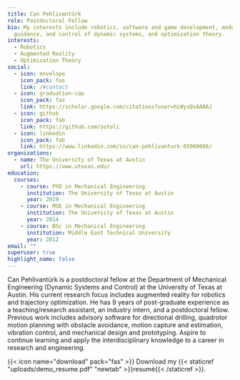 ```yaml
---
title: Can Pehlivantürk
role: Postdoctoral Fellow
bio: My interests include robotics, software and game development, modelling,
  guidance, and control of dynamic systems, and optimization theory.
interests:
  - Robotics
  - Augmented Reality
  - Optimization Theory
social:
  - icon: envelope
    icon_pack: fas
    link: /#contact
  - icon: graduation-cap
    icon_pack: fas
    link: https://scholar.google.com/citations?user=hLWyuQsAAAAJ
  - icon: github
    icon_pack: fab
    link: https://github.com/zotoli
  - icon: linkedin
    icon_pack: fab
    link: https://www.linkedin.com/in/can-pehlivanturk-05960666/
organizations:
  - name: The University of Texas at Austin
    url: https://www.utexas.edu/
education:
  courses:
    - course: PhD in Mechanical Engineering
      institution: The University of Texas at Austin
      year: 2019
    - course: MSE in Mechanical Engineering
      institution: The University of Texas at Austin
      year: 2014
    - course: BSc in Mechanical Engineering
      institution: Middle East Technical University
      year: 2012
email: ""
superuser: true
highlight_name: false
---
```

Can Pehlivantürk is a postdoctoral fellow at the Department of Mechanical Engineering (Dynamic Systems and Control) at the University of Texas at Austin. His current research focus includes augmented reality for robotics and trajectory optimization. He has 9 years of post-graduate experience as a teaching/research assistant, an industry intern, and a postdoctoral fellow. Previous work includes advisory software for directional drilling, quadrotor motion planning with obstacle avoidance, motion capture and estimation, vibration control, and mechanical design and prototyping. Aspire to continue learning and apply the interdisciplinary knowledge to a career in research and engineering.

{{< icon name="download" pack="fas" >}} Download my {{< staticref "uploads/demo_resume.pdf" "newtab" >}}resumé{{< /staticref >}}.
